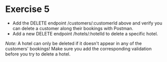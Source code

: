 # Exercise 5

- Add the DELETE endpoint /customers/:customerId above and verify you can delete a customer along their bookings with Postman.
- Add a new DELETE endpoint /hotels/:hotelId to delete a specific hotel.

*Note:* A hotel can only be deleted if it doesn't appear in any of the customers' bookings! Make sure you add the corresponding validation before you try to delete a hotel.
